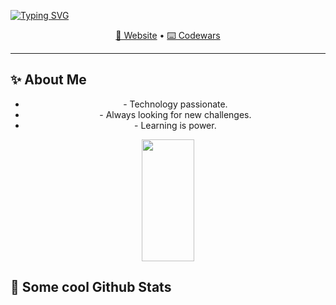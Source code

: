 [![Typing SVG](https://readme-typing-svg.herokuapp.com/?color=fff&size=35&center=true&vCenter=true&width=1000&lines=Hi+there+👋!;My+name+is+Pedro+Cardador;Welcome+to+my+profile!+:%29)](https://git.io/typing-svg)

<p align="center">
  <a href="#">🔨 Website</a> •
  <a href="https://www.codewars.com/users/__pcardas__">⌨️ Codewars</a>
</p>

---

## ✨ About Me

<div align="center">
    <ul>
      <li>- Technology passionate.</li>
      <li>- Always looking for new challenges.</li>
      <li>- Learning is power.</li>
    </ul>
  <img width="41%" height="195px" src="https://github-readme-stats.vercel.app/api/top-langs/?username=pcardas&layout=compact&hide_border=true&title_color=00bfbf&text_color=00bfbf&bg_color=0d1117" />
</div>

## 📓 Some cool Github Stats



